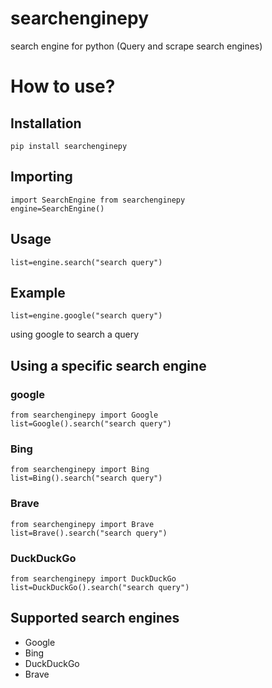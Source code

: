 # searchenginepy

search engine for python (Query and scrape search engines)

# How to use?

## Installation

`pip install searchenginepy`

## Importing

```
import SearchEngine from searchenginepy
engine=SearchEngine()
```

## Usage

```
list=engine.search("search query")
```

## Example

```
list=engine.google("search query")
```

using google to search a query

## Using a specific search engine

### google

```
from searchenginepy import Google
list=Google().search("search query")
```

### Bing

```
from searchenginepy import Bing
list=Bing().search("search query")
```
### Brave
```
from searchenginepy import Brave
list=Brave().search("search query")
```

### DuckDuckGo

```
from searchenginepy import DuckDuckGo
list=DuckDuckGo().search("search query")
```

## Supported search engines

- Google
- Bing
- DuckDuckGo
- Brave
